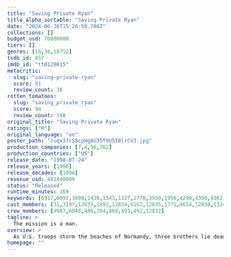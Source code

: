 ```yaml
---
title: "Saving Private Ryan"
title_alpha_sortable: "Saving Private Ryan"
date: "2024-06-26T15:26:50.786Z"
collections: []
budget_usd: 70000000
tiers: []
genres: [18,36,10752]
tsdb_id: 857
imdb_id: "tt0120815"
metacritic:
  slug: "saving-private-ryan"
  score: 91
  review_count: 38
rotten_tomatoes:
  slug: "saving_private_ryan"
  score: 94
  review_count: 148
original_title: "Saving Private Ryan"
ratings: ["R"]
original_language: "en"
poster_path: "/uqx37cS8cpHg8U35f9U5IBlrCV3.jpg"
production_companies: [7,4,56,762]
production_countries: ["US"]
release_date: "1998-07-24"
release_years: [1998]
release_decades: [1990]
revenue_usd: 481840909
status: "Released"
runtime_minutes: 169
keywords: [6917,6092,3800,1430,1543,1327,2770,3930,1956,4299,4300,4302,4303,4304,11107,11111,7956,11371,9672,9156,13065,34079,162365,202396,207883,323809,325799]
cast_members: [31,3197,12833,1892,12834,6163,12835,1771,4654,12838,13242,12836,1117,94864,52476,20471,39685,1230574,17199,76038,36901,125660,190908,36900,24116,94137,29697,234586,51797,2221,1520614,43858,3907,3211,17419,51931,99905,121724,218226,14630,97436,25753,90610]
crew_members: [9987,6048,488,284,488,493,492,12832]
tagline: >
  The mission is a man.
overview: >
  As U.S. troops storm the beaches of Normandy, three brothers lie dead on the battlefield, with a fourth trapped behind enemy lines. Ranger captain John Miller and seven men are tasked with penetrating German-held territory and bringing the boy home.
homepage: ""
---
```

